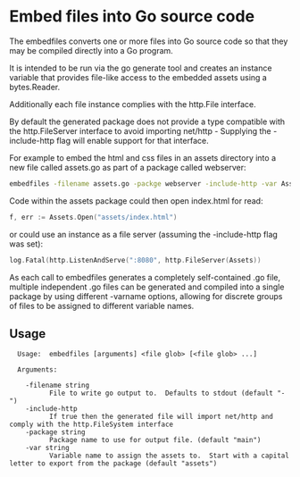 # Embed files into Go source code

The embedfiles converts one or more files into Go source code so that
they may be compiled directly into a Go program.

It is intended to be run via the go generate tool and creates an instance
variable that provides file-like access to the embedded assets using
a bytes.Reader.

Additionally each file instance complies with the http.File interface.

By default the generated package does not provide a type compatible with the
http.FileServer interface to avoid importing net/http - Supplying the
-include-http flag will enable support for that interface.

For example to embed the html and css files in an assets directory into
a new file called assets.go as part of a package called webserver:

```bash
embedfiles -filename assets.go -packge webserver -include-http -var Assets assets/*.html assets/*.css
```

Code within the assets package could then open index.html for read:

```go
f, err := Assets.Open("assets/index.html")
```

or could use an instance as a file server (assuming the -include-http flag was set):

```go
log.Fatal(http.ListenAndServe(":8080", http.FileServer(Assets))
```

As each call to embedfiles generates a completely self-contained .go file,
multiple independent .go files can be generated and compiled into a single
package by using different -varname options, allowing for discrete groups
of files to be assigned to different variable names.


## Usage

```
  Usage:  embedfiles [arguments] <file glob> [<file glob> ...]

  Arguments:

    -filename string
          File to write go output to.  Defaults to stdout (default "-")
    -include-http
          If true then the generated file will import net/http and comply with the http.FileSystem interface
    -package string
          Package name to use for output file. (default "main")
    -var string
          Variable name to assign the assets to.  Start with a capital letter to export from the package (default "assets")
```
